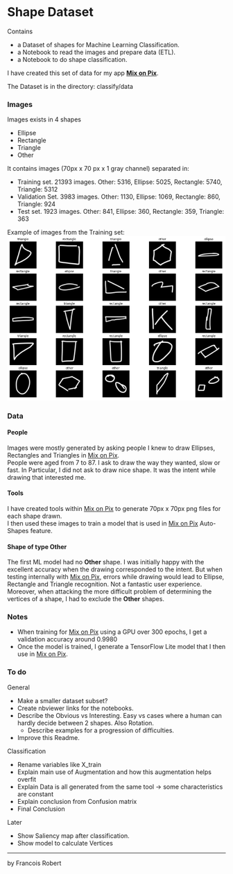# Shape Dataset

Contains
- a Dataset of shapes for Machine Learning Classification.
- a Notebook to read the images and prepare data (ETL).
- a Notebook to do shape classification.

I have created this set of data for my app **[Mix on Pix](https://apps.apple.com/us/app/mix-on-pix-text-on-photos/id633281586)**.

The Dataset is in the directory: classify/data

### Images 
Images exists in 4 shapes
- Ellipse
- Rectangle
- Triangle
- Other

It contains images (70px x 70 px x 1 gray channel) separated in:
- Training set. 21393 images. Other: 5316, Ellipse: 5025, Rectangle: 5740, Triangle: 5312
- Validation Set. 3983 images. Other: 1130, Ellipse: 1069, Rectangle: 860, Triangle: 924
- Test set. 1923 images. Other: 841, Ellipse: 360, Rectangle: 359, Triangle: 363

Example of images from the Training set:
![examples](images/train_images.png)

### Data
#### People
Images were mostly generated by asking people I knew to draw Ellipses, Rectangles and Triangles in [Mix on Pix](https://apps.apple.com/us/app/mix-on-pix-text-on-photos/id633281586).  
People were aged from 7 to 87. I ask to draw the way they wanted, slow or fast. In Particular, I did not ask to draw nice shape. It was the intent while drawing that interested me.
#### Tools
I have created tools within [Mix on Pix](https://apps.apple.com/us/app/mix-on-pix-text-on-photos/id633281586) to generate 70px x 70px png files for each shape drawn.  
I then used these images to train a model that is used in [Mix on Pix](https://apps.apple.com/us/app/mix-on-pix-text-on-photos/id633281586) Auto-Shapes feature.
#### Shape of type Other
The first ML model had no **Other** shape. I was initially happy with the excellent accuracy when the drawing corresponded to the intent. But when testing internally with [Mix on Pix](https://apps.apple.com/us/app/mix-on-pix-text-on-photos/id633281586), errors while drawing would lead to Ellipse, Rectangle and Triangle recognition. Not a fantastic user experience.    
Moreover, when attacking the more difficult problem of determining the vertices of a shape, I had to exclude the **Other** shapes.

### Notes
- When training for [Mix on Pix](https://apps.apple.com/us/app/mix-on-pix-text-on-photos/id633281586) using a GPU over 300 epochs, I get a validation accuracy around 0.9980
- Once the model is trained, I generate a TensorFlow Lite model that I then use in [Mix on Pix](https://apps.apple.com/us/app/mix-on-pix-text-on-photos/id633281586).


### To do
General
- Make a smaller dataset subset?
- Create nbviewer links for the notebooks.
- Describe the Obvious vs Interesting. Easy vs cases where a human can hardly decide between 2 shapes. Also Rotation.
  - Describe examples for a progression of difficulties.
- Improve this Readme.

Classification
- Rename variables like X_train
- Explain main use of Augmentation and how this augmentation helps overfit
- Explain Data is all generated from the same tool -> some characteristics are constant
- Explain conclusion from Confusion matrix
- Final Conclusion

Later
- Show Saliency map after classification.
- Show model to calculate Vertices

---
by Francois Robert 

